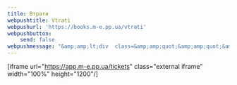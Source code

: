 ```yaml
---
title: Втрати
webpushtitle: Vtrati
webpushurl: 'https://books.m-e.pp.ua/vtrati'
webpushbutton:
    send: false
webpushmessage: "&amp;amp;lt;div  class=&amp;amp;quot;&amp;amp;quot;&amp;amp;gt;\n  &amp;amp;lt;iframe src=&amp;amp;quot;https://app.m-e.pp.ua/tickets&amp;amp;quot; width=&amp;amp;quot;640&amp;amp;quot; height=&amp;amp;quot;480&amp;amp;quot;&amp;amp;gt;&amp;amp;lt;/iframe&amp;amp;gt;\n&amp;amp;lt;/div&amp;amp;gt;"
---
```


[iframe url="https://app.m-e.pp.ua/tickets" class="external iframe" width="100%" height="1200"/]